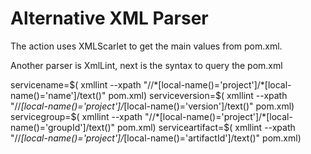 # Alternative XML Parser
The action uses XMLScarlet to get the main values from pom.xml.

Another parser is XmlLint, next is the syntax to query the pom.xml

servicename=$( xmllint --xpath "//*[local-name()='project']/*[local-name()='name']/text()" pom.xml)
serviceversion=$( xmllint --xpath "//*[local-name()='project']/*[local-name()='version']/text()" pom.xml)
servicegroup=$( xmllint --xpath "//*[local-name()='project']/*[local-name()='groupId']/text()" pom.xml)
serviceartifact=$( xmllint --xpath "//*[local-name()='project']/*[local-name()='artifactId']/text()" pom.xml)
